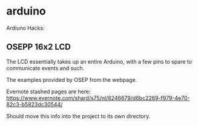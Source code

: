 # arduino

Ardiuno Hacks:

## OSEPP 16x2 LCD

The LCD essentially takes up an entire Arduino, with a few pins to spare to
communicate events and such.

The examples provided by OSEP from the webpage.

Evernote stashed pages are here: https://www.evernote.com/shard/s75/nl/8246679/d6bc2269-f979-4e70-82c3-b5823dc30544/

Should move this info into the project to its own directory.  
